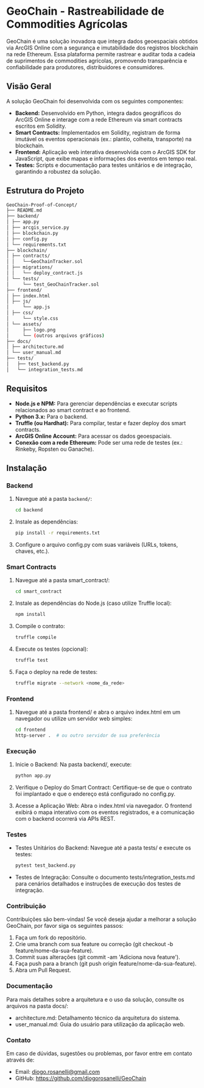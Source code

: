 # GeoChain - Rastreabilidade de Commodities Agrícolas

GeoChain é uma solução inovadora que integra dados geoespaciais obtidos via ArcGIS Online com a segurança e imutabilidade dos registros blockchain na rede Ethereum. Essa plataforma permite rastrear e auditar toda a cadeia de suprimentos de commodities agrícolas, promovendo transparência e confiabilidade para produtores, distribuidores e consumidores.

## Visão Geral

A solução GeoChain foi desenvolvida com os seguintes componentes:
- **Backend:** Desenvolvido em Python, integra dados geográficos do ArcGIS Online e interage com a rede Ethereum via smart contracts escritos em Solidity.
- **Smart Contracts:** Implementados em Solidity, registram de forma imutável os eventos operacionais (ex.: plantio, colheita, transporte) na blockchain.
- **Frontend:** Aplicação web interativa desenvolvida com o ArcGIS SDK for JavaScript, que exibe mapas e informações dos eventos em tempo real.
- **Testes:** Scripts e documentação para testes unitários e de integração, garantindo a robustez da solução.

## Estrutura do Projeto

```bash
GeoChain-Proof-of-Concept/ 
├── README.md 
├── backend/ 
│ ├── app.py 
│ ├── arcgis_service.py 
│ ├── blockchain.py 
│ ├── config.py 
│ └── requirements.txt 
├── blockchain/ 
│ ├── contracts/ 
│ │   └──GeoChainTracker.sol 
│ ├── migrations/ 
│ │   └── deploy_contract.js 
│ └── tests/ 
│     └── test_GeoChainTracker.sol 
├── frontend/ 
│ ├── index.html 
│ ├── js/ 
│     └── app.js 
│ ├── css/ 
│     └── style.css 
│ └── assets/ 
│     ├── logo.png 
│     └── (outros arquivos gráficos) 
├── docs/ 
│ ├── architecture.md 
│ └── user_manual.md 
├── tests/ 
│   ├── test_backend.py 
│   └── integration_tests.md
```

## Requisitos

- **Node.js e NPM:** Para gerenciar dependências e executar scripts relacionados ao smart contract e ao frontend.
- **Python 3.x:** Para o backend.
- **Truffle (ou Hardhat):** Para compilar, testar e fazer deploy dos smart contracts.
- **ArcGIS Online Account:** Para acessar os dados geoespaciais.
- **Conexão com a rede Ethereum:** Pode ser uma rede de testes (ex.: Rinkeby, Ropsten ou Ganache).

## Instalação

### Backend
1. Navegue até a pasta `backend/`:
   ```bash
   cd backend
   ```
2. Instale as dependências:
   ```bash
   pip install -r requirements.txt
   ```
3. Configure o arquivo config.py com suas variáveis (URLs, tokens, chaves, etc.).

### Smart Contracts
1. Navegue até a pasta smart_contract/:
   ```bash
   cd smart_contract
   ```
2. Instale as dependências do Node.js (caso utilize Truffle local):
   ```bash
   npm install
   ```
3. Compile o contrato:
   ```bash
   truffle compile
   ```
4. Execute os testes (opcional):
   ```bash
   truffle test
   ```
5. Faça o deploy na rede de testes:
   ```bash
   truffle migrate --network <nome_da_rede>
   ```

### Frontend
1. Navegue até a pasta frontend/ e abra o arquivo index.html em um navegador ou utilize um servidor web simples:
    ```bash
    cd frontend
    http-server .  # ou outro servidor de sua preferência
    ```

### Execução
1. Inicie o Backend:
   Na pasta backend/, execute:
   ```bash
   python app.py
   ```
2. Verifique o Deploy do Smart Contract:
   Certifique-se de que o contrato foi implantado e que o endereço está configurado no config.py.

3. Acesse a Aplicação Web:
   Abra o index.html via navegador. O frontend exibirá o mapa interativo com os eventos registrados, e a comunicação com o backend ocorrerá via APIs REST.

### Testes
- Testes Unitários do Backend:
  Navegue até a pasta tests/ e execute os testes:
  ```bash
  pytest test_backend.py
  ```
- Testes de Integração:
  Consulte o documento tests/integration_tests.md para cenários detalhados e instruções de execução dos testes de integração.

### Contribuição
Contribuições são bem-vindas! Se você deseja ajudar a melhorar a solução GeoChain, por favor siga os seguintes passos:
1. Faça um fork do repositório.
3. Crie uma branch com sua feature ou correção (git checkout -b feature/nome-da-sua-feature).
4. Commit suas alterações (git commit -am 'Adiciona nova feature').
5. Faça push para a branch (git push origin feature/nome-da-sua-feature).
6. Abra um Pull Request.

### Documentação
Para mais detalhes sobre a arquitetura e o uso da solução, consulte os arquivos na pasta docs/:
- architecture.md: Detalhamento técnico da arquitetura do sistema.
- user_manual.md: Guia do usuário para utilização da aplicação web.

### Contato
Em caso de dúvidas, sugestões ou problemas, por favor entre em contato através de:
- Email: diogo.rosanelli@gmail.com
- GitHub: https://github.com/diogorosanelli/GeoChain